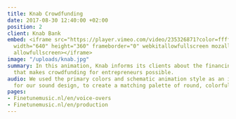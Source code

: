 ```yaml
---
title: Knab Crowdfunding
date: 2017-08-30 12:40:00 +02:00
position: 2
client: Knab Bank
embed: <iframe src="https://player.vimeo.com/video/235326871?color=ffffff&title=0&byline=0&portrait=0"
  width="640" height="360" frameborder="0" webkitallowfullscreen mozallowfullscreen
  allowfullscreen></iframe>
image: "/uploads/knab.jpg"
summary: In this animation, Knab informs its clients about the financing platform,
  that makes crowdfunding for entrepreneurs possible.
audio: We used the primary colors and schematic animation style as an inspiration
  for our sound design, to create a matching palette of round, colorful sounds.
pages:
- Finetunemusic.nl/en/voice-overs
- Finetunemusic.nl/en/production
---
```


